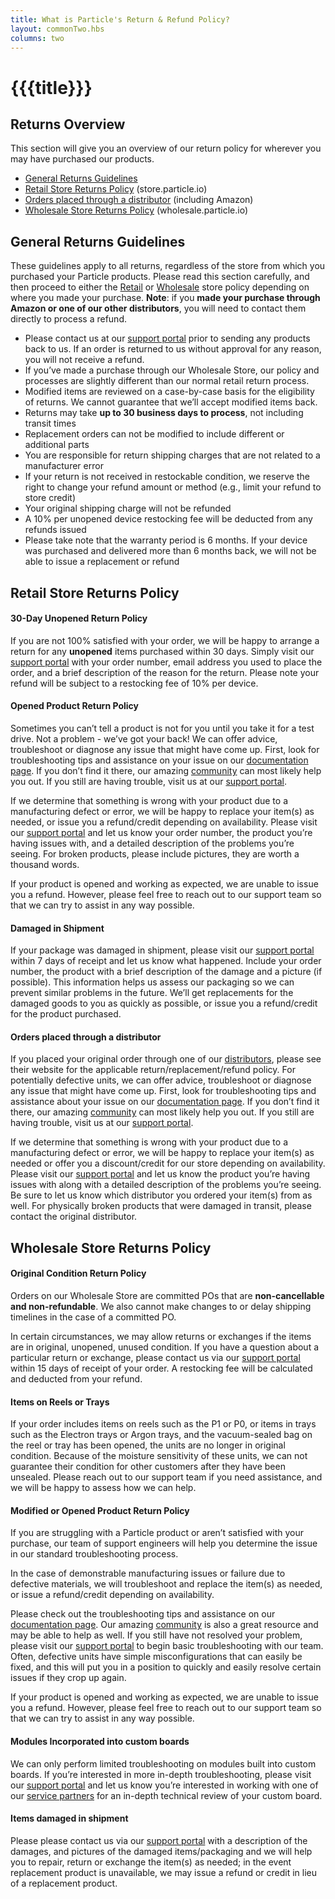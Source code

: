 ```yaml
---
title: What is Particle's Return & Refund Policy?
layout: commonTwo.hbs
columns: two
---
```


# {{{title}}}
## Returns Overview

This section will give you an overview of our return policy for wherever you may have purchased our products.

* [General Returns Guidelines](#general-returns-guidelines)
* [Retail Store Returns Policy](#h%5Fba5f2533-10a9-4657-aecd-7c0880ad1497) (store.particle.io)
* [Orders placed through a distributor](#orders-placed-through-a-distributor) (including Amazon)
* [Wholesale Store Returns Policy](#h%5F790efcf1-2a31-4eea-93dc-b47ccc35ec4b) (wholesale.particle.io)

## General Returns Guidelines

These guidelines apply to all returns, regardless of the store from which you purchased your Particle products. Please read this section carefully, and then proceed to either the [Retail](#h%5Fba5f2533-10a9-4657-aecd-7c0880ad1497) or [Wholesale](#h%5F790efcf1-2a31-4eea-93dc-b47ccc35ec4b) store policy depending on where you made your purchase. **Note**: if you **made your purchase through Amazon or one of our other distributors**, you will need to contact them directly to process a refund.

* Please contact us at our [support portal](https://support.particle.io/) prior to sending any products back to us. If an order is returned to us without approval for any reason, you will not receive a refund.
* If you’ve made a purchase through our Wholesale Store, our policy and processes are slightly different than our normal retail return process.
* Modified items are reviewed on a case-by-case basis for the eligibility of returns. We cannot guarantee that we’ll accept modified items back.
* Returns may take **up to 30 business days to process**, not including transit times
* Replacement orders can not be modified to include different or additional parts
* You are responsible for return shipping charges that are not related to a manufacturer error
* If your return is not received in restockable condition, we reserve the right to change your refund amount or method (e.g., limit your refund to store credit)
* Your original shipping charge will not be refunded
* A 10% per unopened device restocking fee will be deducted from any refunds issued
* Please take note that the warranty period is 6 months. If your device was purchased and delivered more than 6 months back, we will not be able to issue a replacement or refund

## Retail Store Returns Policy

#### 30-Day Unopened Return Policy

If you are not 100% satisfied with your order, we will be happy to arrange a return for any **unopened** items purchased within 30 days. Simply visit our [support portal](https://support.particle.io/) with your order number, email address you used to place the order, and a brief description of the reason for the return. Please note your refund will be subject to a restocking fee of 10% per device.

#### Opened Product Return Policy

Sometimes you can’t tell a product is not for you until you take it for a test drive. Not a problem - we’ve got your back! We can offer advice, troubleshoot or diagnose any issue that might have come up. First, look for troubleshooting tips and assistance on your issue on our [documentation page](/tutorials/device-os/led). If you don’t find it there, our amazing [community](https://community.particle.io/) can most likely help you out. If you still are having trouble, visit us at our [support portal](https://support.particle.io/).

If we determine that something is wrong with your product due to a manufacturing defect or error, we will be happy to replace your item(s) as needed, or issue you a refund/credit depending on availability. Please visit our [support portal](https://support.particle.io/) and let us know your order number, the product you’re having issues with, and a detailed description of the problems you’re seeing. For broken products, please include pictures, they are worth a thousand words.

If your product is opened and working as expected, we are unable to issue you a refund. However, please feel free to reach out to our support team so that we can try to assist in any way possible.

#### Damaged in Shipment

If your package was damaged in shipment, please visit our [support portal](https://support.particle.io/) within 7 days of receipt and let us know what happened. Include your order number, the product with a brief description of the damage and a picture (if possible). This information helps us assess our packaging so we can prevent similar problems in the future. We’ll get replacements for the damaged goods to you as quickly as possible, or issue you a refund/credit for the product purchased.

#### Orders placed through a distributor

If you placed your original order through one of our [distributors](https://www.particle.io/partnerships/distributors), please see their website for the applicable return/replacement/refund policy. For potentially defective units, we can offer advice, troubleshoot or diagnose any issue that might have come up. First, look for troubleshooting tips and assistance about your issue on our [documentation page](/tutorials/device-os/led). If you don’t find it there, our amazing [community](https://community.particle.io/) can most likely help you out. If you still are having trouble, visit us at our [support portal](https://support.particle.io/).

If we determine that something is wrong with your product due to a manufacturing defect or error, we will be happy to replace your item(s) as needed or offer you a discount/credit for our store depending on availability. Please visit our [support portal](https://support.particle.io/) and let us know the product you’re having issues with along with a detailed description of the problems you’re seeing. Be sure to let us know which distributor you ordered your item(s) from as well. For physically broken products that were damaged in transit, please contact the original distributor.

## Wholesale Store Returns Policy

#### Original Condition Return Policy

Orders on our Wholesale Store are committed POs that are **non-cancellable and non-refundable**. We also cannot make changes to or delay shipping timelines in the case of a committed PO.

In certain circumstances, we may allow returns or exchanges if the items are in original, unopened, unused condition. If you have a question about a particular return or exchange, please contact us via our [support portal](https://support.particle.io/) within 15 days of receipt of your order. A restocking fee will be calculated and deducted from your refund.

#### Items on Reels or Trays

If your order includes items on reels such as the P1 or P0, or items in trays such as the Electron trays or Argon trays, and the vacuum-sealed bag on the reel or tray has been opened, the units are no longer in original condition. Because of the moisture sensitivity of these units, we can not guarantee their condition for other customers after they have been unsealed. Please reach out to our support team if you need assistance, and we will be happy to assess how we can help.

#### Modified or Opened Product Return Policy

If you are struggling with a Particle product or aren’t satisfied with your purchase, our team of support engineers will help you determine the issue in our standard troubleshooting process.

In the case of demonstrable manufacturing issues or failure due to defective materials, we will troubleshoot and replace the item(s) as needed, or issue a refund/credit depending on availability.

Please check out the troubleshooting tips and assistance on our [documentation page](/tutorials/device-os/led). Our amazing [community](https://community.particle.io/) is also a great resource and may be able to help as well. If you still have not resolved your problem, please visit our [support portal](https://support.particle.io/) to begin basic troubleshooting with our team. Often, defective units have simple misconfigurations that can easily be fixed, and this will put you in a position to quickly and easily resolve certain issues if they crop up again.

If your product is opened and working as expected, we are unable to issue you a refund. However, please feel free to reach out to our support team so that we can try to assist in any way possible.

#### Modules Incorporated into custom boards

We can only perform limited troubleshooting on modules built into custom boards. If you’re interested in more in-depth troubleshooting, please visit our [support portal](https://support.particle.io/) and let us know you’re interested in working with one of our [service partners](https://www.particle.io/pricing#particle-studios) for an in-depth technical review of your custom board.

#### Items damaged in shipment

Please please contact us via our [support portal](https://support.particle.io/) with a description of the damages, and pictures of the damaged items/packaging and we will help you to repair, return or exchange the item(s) as needed; in the event replacement product is unavailable, we may issue a refund or credit in lieu of a replacement product.
